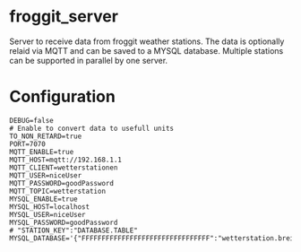 # froggit_server
 Server to receive data from froggit weather stations. The data is optionally relaid via MQTT and can be saved to a MYSQL database. Multiple stations can be supported in parallel by one server.
# Configuration

    DEBUG=false
    # Enable to convert data to usefull units
    TO_NON_RETARD=true
    PORT=7070
    MQTT_ENABLE=true
    MQTT_HOST=mqtt://192.168.1.1
    MQTT_CLIENT=wetterstationen
    MQTT_USER=niceUser
    MQTT_PASSWORD=goodPassword
    MQTT_TOPIC=wetterstation
    MYSQL_ENABLE=true
    MYSQL_HOST=localhost
    MYSQL_USER=niceUser
    MYSQL_PASSWORD=goodPassword
    # "STATION_KEY":"DATABASE.TABLE"
    MYSQL_DATABASE='{"FFFFFFFFFFFFFFFFFFFFFFFFFFFFFFFF":"wetterstation.breitenwaida"}'
